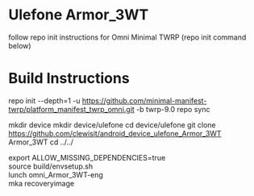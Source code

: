 # Ulefone Armor_3WT

follow repo init instructions for Omni Minimal TWRP (repo init command below) <br>

# Build Instructions

repo init --depth=1 -u https://github.com/minimal-manifest-twrp/platform_manifest_twrp_omni.git -b twrp-9.0
repo sync<br>

mkdir device
mkdir device/ulefone
cd device/ulefone
git clone https://github.com/clewisit/android_device_ulefone_Armor_3WT Armor_3WT
cd ../../

export ALLOW_MISSING_DEPENDENCIES=true<br>
source build/envsetup.sh<br>
lunch omni_Armor_3WT-eng<br>
mka recoveryimage<br>
